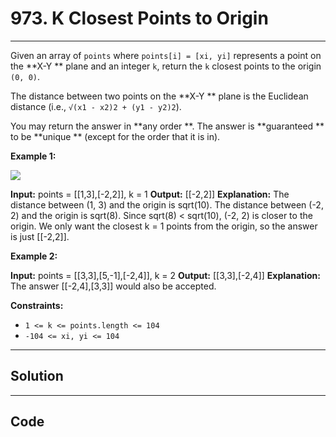 # 973. K Closest Points to Origin

---

Given an array of `points` where `points[i] = [xi, yi]` represents a point on the **X-Y ** plane and an integer `k`, return the `k` closest points to the origin `(0, 0)`.

The distance between two points on the **X-Y ** plane is the Euclidean distance (i.e., `√(x1 - x2)2 + (y1 - y2)2`).

You may return the answer in **any order **. The answer is **guaranteed ** to be **unique ** (except for the order that it is in).

 

**Example 1:**

![](https://assets.leetcode.com/uploads/2021/03/03/closestplane1.jpg)


**Input:** points = [[1,3],[-2,2]], k = 1
**Output:** [[-2,2]]
**Explanation:**
The distance between (1, 3) and the origin is sqrt(10).
The distance between (-2, 2) and the origin is sqrt(8).
Since sqrt(8) < sqrt(10), (-2, 2) is closer to the origin.
We only want the closest k = 1 points from the origin, so the answer is just [[-2,2]].


**Example 2:**


**Input:** points = [[3,3],[5,-1],[-2,4]], k = 2
**Output:** [[3,3],[-2,4]]
**Explanation:** The answer [[-2,4],[3,3]] would also be accepted.


 

**Constraints:**

  * `1 <= k <= points.length <= 104`
  * `-104 <= xi, yi <= 104`

---

## Solution



---

## Code
```python


```